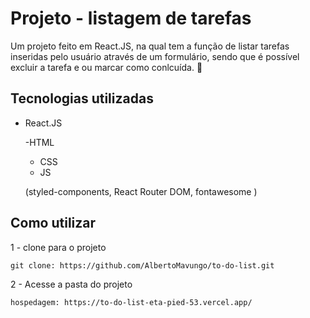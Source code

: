 # Projeto - listagem de tarefas

Um projeto feito em React.JS, na qual tem a função de listar tarefas inseridas pelo usuário através de um formulário,
sendo que é possível excluir a tarefa e ou marcar como conlcuída.
🧨

## Tecnologias utilizadas
- React.JS

    -HTML
    - CSS
    - JS

    (styled-components, React Router DOM, fontawesome )

## Como utilizar

1 - clone para o projeto
```
git clone: https://github.com/AlbertoMavungo/to-do-list.git
```
2 - Acesse a pasta do projeto
```
hospedagem: https://to-do-list-eta-pied-53.vercel.app/
```

